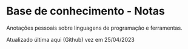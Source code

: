 # Base de conhecimento - Notas

Anotações pessoais sobre linguagens de programação e ferramentas.

Atualizado última aqui (Github) vez em 25/04/2023